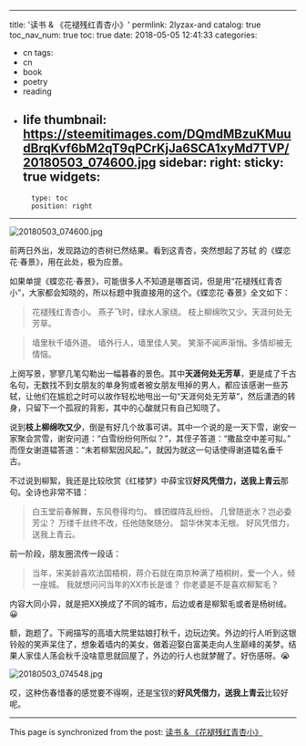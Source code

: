 
---
title: '读书 & 《花褪残红青杏小》'
permlink: 2lyzax-and
catalog: true
toc_nav_num: true
toc: true
date: 2018-05-05 12:41:33
categories:
- cn
tags:
- cn
- book
- poetry
- reading
- life
thumbnail: https://steemitimages.com/DQmdMBzuKMuudBrqKvf6bM2qT9qPCrKjJa6SCA1xyMd7TVP/20180503_074600.jpg
sidebar:
    right:
        sticky: true
widgets:
    -
        type: toc
        position: right
---


![20180503_074600.jpg](https://steemitimages.com/DQmdMBzuKMuudBrqKvf6bM2qT9qPCrKjJa6SCA1xyMd7TVP/20180503_074600.jpg)

前两日外出，发现路边的杏树已然结果。看到这青杏，突然想起了苏轼 的《蝶恋花·春景》，用在此处，极为应景。

如果单提《蝶恋花·春景》，可能很多人不知道是哪首词，但是用“花褪残红青杏小”，大家都会知晓的，所以标题中我直接用的这个。《蝶恋花·春景》全文如下：

 >花褪残红青杏小。
燕子飞时，绿水人家绕。
枝上柳绵吹又少。天涯何处无芳草。

>墙里秋千墙外道。
墙外行人，墙里佳人笑。
笑渐不闻声渐悄。多情却被无情恼。 

上阕写景，寥寥几笔勾勒出一幅暮春的景色。其中**天涯何处无芳草**，更是成了千古名句，无数找不到女朋友的单身狗或者被女朋友甩掉的男人，都应该感谢一些苏轼，让他们在尴尬之时可以故作轻松地甩出一句“天涯何处无芳草”，然后潇洒的转身，只留下一个孤寂的背影，其中的心酸就只有自己知晓了。

说到**枝上柳绵吹又少**，倒是有好几个故事可讲。其中一个说的是一天下雪，谢安一家聚会赏雪，谢安问道：“白雪纷纷何所似？”，其侄子答道：“撒盐空中差可拟。” 而侄女谢道韫答道：“未若柳絮因风起。”，就因为就这一句话使得谢道韫名垂千古。

不过说到柳絮，我还是比较欣赏《红楼梦》中薛宝钗**好风凭借力，送我上青云**那句。全诗也非常不错：
>白玉堂前春解舞，东风卷得均匀。
蜂团蝶阵乱纷纷。
几曾随逝水？岂必委芳尘？
万缕千丝终不改，任他随聚随分。
韶华休笑本无根。
好风凭借力，送我上青云。

前一阶段，朋友圈流传一段话：
>当年，宋美龄喜欢法国梧桐，蒋介石就在南京种满了梧桐树，爱一个人，倾一座城。
我就想问问当年的XX市长是谁？ 你老婆是不是喜欢柳絮毛？

内容大同小异，就是把XX换成了不同的城市，后边或者是柳絮毛或者是杨树绒。 😀


额，跑题了。下阙描写的高墙大院里姑娘打秋千，边玩边笑。外边的行人听到这银铃般的笑声呆住了，想象着墙内的美女，做着迎娶白富美走向人生巅峰的美梦。结果人家佳人荡会秋千没啥意思就回屋了，外边的行人也就梦醒了。好伤感呀。😭

![20180503_074548.jpg](https://steemitimages.com/DQmZ1oEEKPZksCr7oGwdjrfekdi6mvajcoY411qamVfVRfn/20180503_074548.jpg)

哎，这种伤春惜春的感觉要不得啊，还是宝钗的**好风凭借力，送我上青云**比较好呢。

- - -

This page is synchronized from the post: [读书 & 《花褪残红青杏小》](https://steemit.com/@oflyhigh/2lyzax-and)
